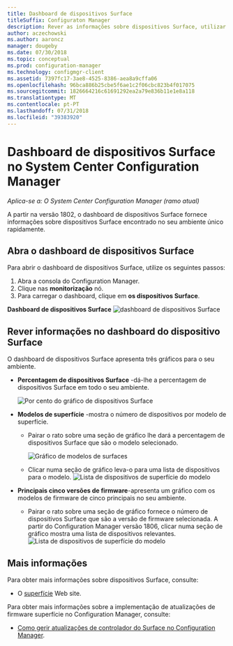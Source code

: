 ```yaml
---
title: Dashboard de dispositivos Surface
titleSuffix: Configuraton Manager
description: Rever as informações sobre dispositivos Surface, utilizar o dashboard.
author: aczechowski
ms.author: aaroncz
manager: dougeby
ms.date: 07/30/2018
ms.topic: conceptual
ms.prod: configuration-manager
ms.technology: configmgr-client
ms.assetid: 7397fc17-3ae8-4525-8386-aea8a9cffa06
ms.openlocfilehash: 96bca886b25cbe5f6ae1c2f06cbc823b4f017075
ms.sourcegitcommit: 1826664216c61691292ea2a79e836b11e1e8a118
ms.translationtype: MT
ms.contentlocale: pt-PT
ms.lasthandoff: 07/31/2018
ms.locfileid: "39383920"
---
```

# <a name="surface-device-dashboard-in-system-center-configuration-manager"></a>Dashboard de dispositivos Surface no System Center Configuration Manager

*Aplica-se a: O System Center Configuration Manager (ramo atual)*

A partir na versão 1802, o dashboard de dispositivos Surface fornece informações sobre dispositivos Surface encontrado no seu ambiente único rapidamente. <!--1355788-->

## <a name="open-the-surface-device-dashboard"></a>Abra o dashboard de dispositivos Surface

Para abrir o dashboard de dispositivos Surface, utilize os seguintes passos: 

1. Abra a consola do Configuration Manager. 
2. Clique nas **monitorização** nó. 
3. Para carregar o dashboard, clique em **os dispositivos Surface**.

**Dashboard de dispositivos Surface**
![dashboard de dispositivos Surface](media\Surface-device-dashboard.PNG)



## <a name="reviewing-information-in-the-surface-device-dashboard"></a>Rever informações no dashboard do dispositivo Surface

O dashboard de dispositivos Surface apresenta três gráficos para o seu ambiente. 

- **Percentagem de dispositivos Surface** -dá-lhe a percentagem de dispositivos Surface em todo o seu ambiente.

    ![Por cento do gráfico de dispositivos Surface](media\Percent-Surface-Devices.PNG)
- **Modelos de superfície** -mostra o número de dispositivos por modelo de superfície. 
    - Pairar o rato sobre uma seção de gráfico lhe dará a percentagem de dispositivos Surface que são o modelo selecionado. 

         ![Gráfico de modelos de surfaces](media\Surface-Models-Hover.PNG)
    - Clicar numa seção de gráfico leva-o para uma lista de dispositivos para o modelo. 
        ![Lista de dispositivos de superfície do modelo](media\Surface-Model-Device-List.PNG)

- **Principais cinco versões de firmware**-apresenta um gráfico com os modelos de firmware de cinco principais no seu ambiente. 
    - Pairar o rato sobre uma seção de gráfico fornece o número de dispositivos Surface que são a versão de firmware selecionada. A partir do Configuration Manager versão 1806, clicar numa seção de gráfico mostra uma lista de dispositivos relevantes. <!--1358654--> ![Lista de dispositivos de superfície do modelo](media\Surface-Firmware-Hover.PNG)


## <a name="more-information"></a>Mais informações

Para obter mais informações sobre dispositivos Surface, consulte:
 - O [superfície]( https://go.microsoft.com/fwlink/?linkid=861998) Web site.
    
Para obter mais informações sobre a implementação de atualizações de firmware superfície no Configuration Manager, consulte:
 - [Como gerir atualizações de controlador do Surface no Configuration Manager]( https://support.microsoft.com/help/4098906).




